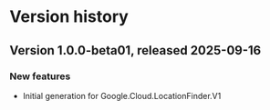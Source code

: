 # Version history

## Version 1.0.0-beta01, released 2025-09-16

### New features

- Initial generation for Google.Cloud.LocationFinder.V1

